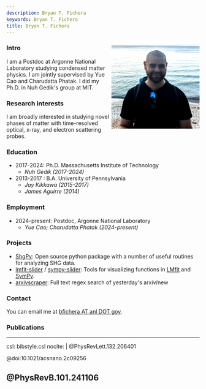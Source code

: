 ```yaml
---
description: Bryan T. Fichera
keywords: Bryan T. Fichera
title: Bryan T. Fichera
---
```


<img src="profile.jpg" alt="me" height="230" width="230" align="right"/>

### Intro

I am a Postdoc at Argonne National Laboratory studying condensed matter physics. I am jointly supervised by Yue Cao and Charudatta Phatak. I did my Ph.D. in Nuh Gedik's group at MIT.

### Research interests

I am broadly interested in studying novel phases of matter with time-resolved optical, x-ray, and electron scattering probes.

### Education

- 2017-2024: Ph.D. Massachusetts Institute of Technology
    - *Nuh Gedik (2017-2024)*
- 2013-2017 : B.A. University of Pennsylvania
    - *Jay Kikkawa (2015-2017)*
    - *James Aguirre (2014)*

### Employment

- 2024-present: Postdoc, Argonne National Laboratory
    - *Yue Cao; Charudatta Phatak (2024-present)*

### Projects

- [ShgPy](https://bfichera.github.io/shgpy/): Open source python package with a number of useful routines for analyzing SHG data. 
- [lmfit-slider](https://github.com/bfichera/lmfit-slider) / [sympy-slider](https://github.com/bfichera/sympy-slider): Tools for visualizing functions in [LMfit](https://github.com/lmfit/lmfit-py) and [SymPy](https://www.sympy.org/en/index.html).
- [arxivscraper](https://github.com/bfichera/arxivscraper): Full text regex search of yesterday's arxiv/new

### Contact

You can email me at [bfichera AT anl DOT gov](mailto:bfichera@anl.gov).

### Publications

---
csl: bibstyle.csl
nocite: |
  @PhysRevLett.132.206401

  @doi:10.1021/acsnano.2c09256

  @PhysRevB.101.241106
---

